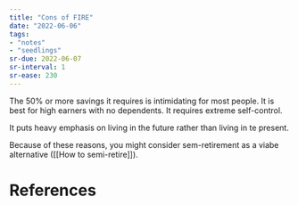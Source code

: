 ```yaml
---
title: "Cons of FIRE"
date: "2022-06-06"
tags:
- "notes"
- "seedlings"
sr-due: 2022-06-07
sr-interval: 1
sr-ease: 230
---
```


The 50% or more savings it requires is intimidating for most people. It is best for high earners with no dependents. It requires extreme self-control.

It puts heavy emphasis on living in the future rather than living in te present.

Because of these reasons, you might consider sem-retirement as a viabe alternative ([[How to semi-retire]]).

# References
